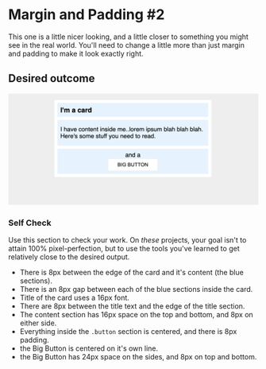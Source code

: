 # Margin and Padding #2

This one is a little nicer looking, and a little closer to something you might see in the real world. You'll need to change a little more than just margin and padding to make it look exactly right.

## Desired outcome
![desired outcome](./desired-outcome.png)

### Self Check
Use this section to check your work. On _these_ projects, your goal isn't to attain 100% pixel-perfection, but to use the tools you've learned to get relatively close to the desired output.

- There is 8px between the edge of the card and it's content (the blue sections).
- There is an 8px gap between each of the blue sections inside the card. 
- Title of the card uses a 16px font.
- There are 8px between the title text and the edge of the title section.
- The content section has 16px space on the top and bottom, and 8px on either side. 
- Everything inside the `.button` section is centered, and there is 8px padding.
- the Big Button is centered on it's own line.
- the Big Button has 24px space on the sides, and 8px on top and bottom.